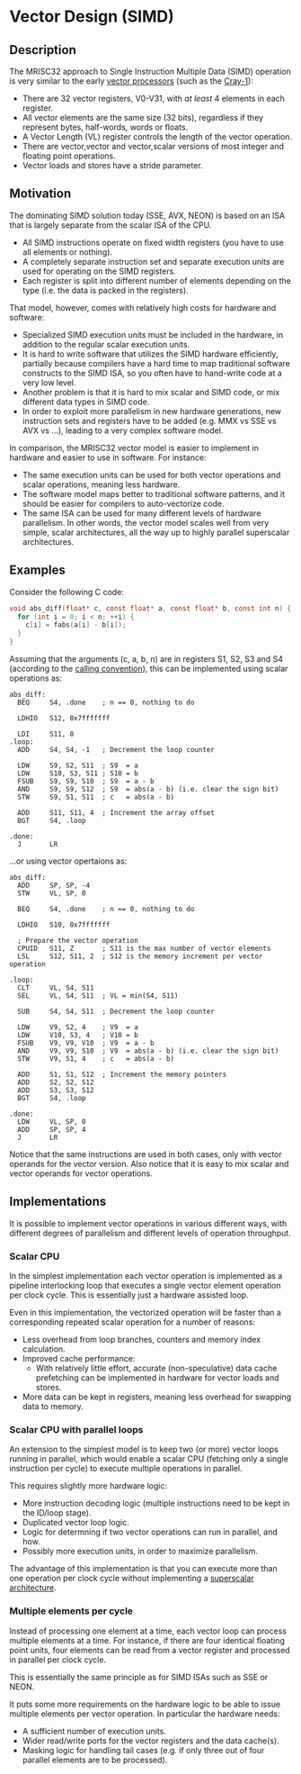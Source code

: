 # Vector Design (SIMD)

## Description

The MRISC32 approach to Single Instruction Multiple Data (SIMD) operation is very similar to the early [vector processors](https://en.wikipedia.org/wiki/Vector_processor) (such as the [Cray-1](https://en.wikipedia.org/wiki/Cray-1)):
* There are 32 vector registers, V0-V31, with *at least* 4 elements in each register.
* All vector elements are the same size (32 bits), regardless if they represent bytes, half-words, words or floats.
* A Vector Length (VL) register controls the length of the vector operation.
* There are vector,vector and vector,scalar versions of most integer and floating point operations.
* Vector loads and stores have a stride parameter.


## Motivation

The dominating SIMD solution today (SSE, AVX, NEON) is based on an ISA that is largely separate from the scalar ISA of the CPU.
* All SIMD instructions operate on fixed width registers (you have to use all elements or nothing).
* A completely separate instruction set and separate execution units are used for operating on the SIMD registers.
* Each register is split into different number of elements depending on the type (i.e. the data is packed in the registers).

That model, however, comes with relatively high costs for hardware and software:
* Specialized SIMD execution units must be included in the hardware, in addition to the regular scalar execution units.
* It is hard to write software that utilizes the SIMD hardware efficiently, partially because compilers have a hard time to map traditional software constructs to the SIMD ISA, so you often have to hand-write code at a very low level.
* Another problem is that it is hard to mix scalar and SIMD code, or mix different data types in SIMD code.
* In order to exploit more parallelism in new hardware generations, new instruction sets and registers have to be added (e.g. MMX vs SSE vs AVX vs ...), leading to a very complex software model.

In comparison, the MRISC32 vector model is easier to implement in hardware and easier to use in software. For instance:
* The same execution units can be used for both vector operations and scalar operations, meaning less hardware.
* The software model maps better to traditional software patterns, and it should be easier for compilers to auto-vectorize code.
* The same ISA can be used for many different levels of hardware parallelism. In other words, the vector model scales well from very simple, scalar architectures, all the way up to highly parallel superscalar architectures.


## Examples

Consider the following C code:

```C
void abs_diff(float* c, const float* a, const float* b, const int n) {
  for (int i = 0; i < n; ++i) {
    c[i] = fabs(a[i] - b[i]);
  }
}
```

Assuming that the arguments (c, a, b, n) are in registers S1, S2, S3 and S4 (according to the [calling convention](Registers.md)), this can be implemented using scalar operations as:

```
abs_diff:
  BEQ     S4, .done    ; n == 0, nothing to do

  LDHIO   S12, 0x7fffffff

  LDI     S11, 0
.loop:
  ADD     S4, S4, -1   ; Decrement the loop counter

  LDW     S9, S2, S11  ; S9  = a
  LDW     S10, S3, S11 ; S10 = b
  FSUB    S9, S9, S10  ; S9  = a - b
  AND     S9, S9, S12  ; S9  = abs(a - b) (i.e. clear the sign bit)
  STW     S9, S1, S11  ; c   = abs(a - b)

  ADD     S11, S11, 4  ; Increment the array offset
  BGT     S4, .loop

.done:
  J       LR
```

...or using vector opertaions as:

```
abs_diff:
  ADD     SP, SP, -4
  STW     VL, SP, 0

  BEQ     S4, .done    ; n == 0, nothing to do

  LDHIO   S10, 0x7fffffff

  ; Prepare the vector operation
  CPUID   S11, Z       ; S11 is the max number of vector elements
  LSL     S12, S11, 2  ; S12 is the memory increment per vector operation

.loop:
  CLT     VL, S4, S11
  SEL     VL, S4, S11  ; VL = min(S4, S11)

  SUB     S4, S4, S11  ; Decrement the loop counter

  LDW     V9, S2, 4    ; V9  = a
  LDW     V10, S3, 4   ; V10 = b
  FSUB    V9, V9, V10  ; V9  = a - b
  AND     V9, V9, S10  ; V9  = abs(a - b) (i.e. clear the sign bit)
  STW     V9, S1, 4    ; c   = abs(a - b)

  ADD     S1, S1, S12  ; Increment the memory pointers
  ADD     S2, S2, S12
  ADD     S3, S3, S12
  BGT     S4, .loop

.done:
  LDW     VL, SP, 0
  ADD     SP, SP, 4
  J       LR
```

Notice that the same instructions are used in both cases, only with vector operands for the vector version. Also notice that it is easy to mix scalar and vector operands for vector operations.


## Implementations

It is possible to implement vector operations in various different ways, with different degrees of parallelism and different levels of operation throughput.

### Scalar CPU

In the simplest implementation each vector operation is implemented as a pipeline interlocking loop that executes a single vector element operation per clock cycle. This is essentially just a hardware assisted loop.

Even in this implementation, the vectorized operation will be faster than a corresponding repeated scalar operation for a number of reasons:
* Less overhead from loop branches, counters and memory index calculation.
* Improved cache performance:
  - With relatively little effort, accurate (non-speculative) data cache prefetching can be implemented in hardware for vector loads and stores.
* More data can be kept in registers, meaning less overhead for swapping data to memory.

### Scalar CPU with parallel loops

An extension to the simplest model is to keep two (or more) vector loops running in parallel, which would enable a scalar CPU (fetching only a single instruction per cycle) to execute multiple operations in parallel.

This requires slightly more hardware logic:
* More instruction decoding logic (multiple instructions need to be kept in the ID/loop stage).
* Duplicated vector loop logic.
* Logic for determning if two vector operations can run in parallel, and how.
* Possibly more execution units, in order to maximize parallelism.

The advantage of this implementation is that you can execute more than one operation per clock cycle without implementing a [superscalar architecture](https://en.wikipedia.org/wiki/Superscalar_processor).

### Multiple elements per cycle

Instead of processing one element at a time, each vector loop can process multiple elements at a time. For instance, if there are four identical floating point units, four elements can be read from a vector register and processed in parallel per clock cycle.

This is essentially the same principle as for SIMD ISAs such as SSE or NEON.

It puts some more requirements on the hardware logic to be able to issue multiple elements per vector operation. In particular the hardware needs:
* A sufficient number of execution units.
* Wider read/write ports for the vector registers and the data cache(s).
* Masking logic for handling tail cases (e.g. if only three out of four parallel elements are to be processed).


